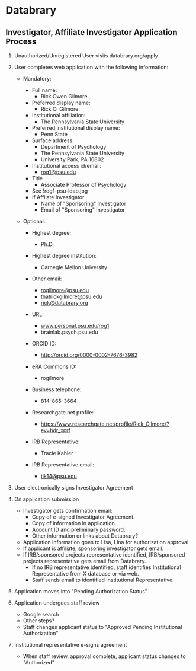 # Databrary
## Investigator, Affiliate Investigator Application Process

1. Unauthorized/Unregistered User visits databrary.org/apply

1. User completes web application with the following information:

	- Mandatory:
		- Full name: 
			- Rick Owen Gilmore
		- Preferred display name: 
			- Rick O. Gilmore
		- Institutional affiliation: 
			- The Pennsylvania State University
		- Preferred institutional display name: 
			- Penn State
		- Surface address: 
			- Department of Psychology
			- The Pennsylvania State University
			- University Park, PA 16802
		- Institutional access id/email:
			- rog1@psu.edu
		- Title
			- Associate Professor of Psychology
		- See !rog1-psu-ldap.jpg
		- If Affilate Investigator
			- Name of "Sponsoring" Investigator
			- Email of "Sponsoring" Investigator

	- Optional:
		- Highest degree:
			- Ph.D.
		- Highest degree institution:
			- Carnegie Mellon University
		- Other email:
			- rogilmore@psu.edu
			- thatrickgilmore@psu.edu
			- rick@databrary.org
		- URL:
			- www.personal.psu.edu/rog1
			- brainlab.psych.psu.edu
		- ORCID ID:
			- http://orcid.org/0000-0002-7676-3982
		- eRA Commons ID:
			- rogilmore
		- Business telephone:
			- 814-865-3664

		- Researchgate.net profile:
			- https://www.researchgate.net/profile/Rick_Gilmore/?ev=hdr_xprf

		- IRB Representative:
			- Tracie Kahler
		- IRB Representative email:
			- tlk14@psu.edu

1. User electronically signs Investigator Agreement

1. On application submission
	- Investigator gets confirmation email:
		- Copy of e-signed Investigator Agreement.
		- Copy of information in application.
		- Account ID and preliminary password.
		- Other information or links about Databrary?
	- Application information goes to Lisa, Lina for authorization approval.
	- If applicant is affiliate, sponsoring investigator gets email.
	- If IRB/sponsored projects representative identified, IRB/sponsored projects representative gets email from Databrary.
		- If no IRB representative identified, staff identifies Institutional Representative from X database or via web.
		- Staff sends email to identified Institutional Representative.

1. Application moves into "Pending Authorization Status"

1. Application undergoes staff review
	- Google search
	- Other steps?
	- Staff changes applicant status to "Approved Pending Institutional Authorization"

1. Institutional representative e-signs agreement
	- When staff review, approval complete, applicant status changes to "Authorized"

